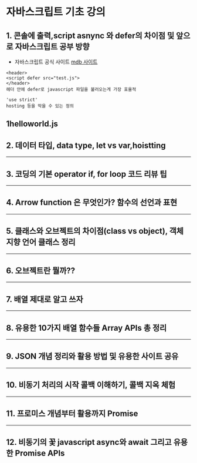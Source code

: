 # 자바스크립트 기초 강의
## 1. 콘솔에 출력,script asnync 와 defer의 차이점 및 앞으로 자바스크립트 공부 방향
* 자바스크립트 공식 사이트
[mdb 사이트](https://developer.mozilla.org/ko/docs/Web/JavaScript)
```
<header>
<script defer src="test.js">
</header>
헤더 안에 defer로 javascript 파일을 불러오는게 가장 효율적

'use strict'
hosting 등을 막을 수 있는 정의
```
1helloworld.js
---
## 2. 데이터 타입, data type, let vs var,hoistting



---
## 3. 코딩의 기본 operator if, for loop 코드 리뷰 팁

---
## 4. Arrow function 은 무엇인가? 함수의 선언과 표현


---
## 5. 클래스와 오브젝트의 차이점(class vs object), 객체 지향 언어 클래스 정리


---
## 6. 오브젝트란 뭘까??

---
## 7. 배열 제대로 알고 쓰자


---
## 8. 유용한 10가지 배열 함수들 Array APIs 총 정리


---
## 9. JSON 개념 정리와 활용 방법 및 유용한 사이트 공유


---
## 10. 비동기 처리의 시작 콜백 이해하기, 콜백 지옥 체험

---
## 11. 프로미스 개념부터 활용까지 Promise

---
## 12. 비동기의 꽃 javascript async와 await 그리고 유용한 Promise APIs